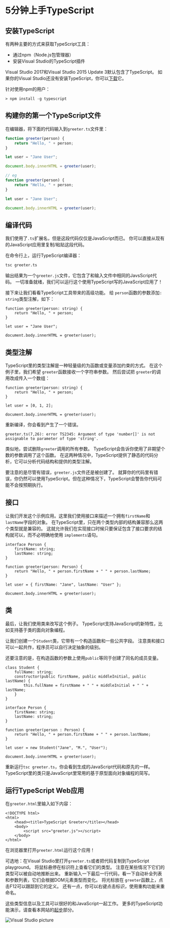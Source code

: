 # 5分钟上手TypeScript

## 安装TypeScript

有两种主要的方式来获取TypeScript工具：

- 通过npm（Node.js包管理器）
- 安装Visual Studio的TypeScript插件

Visual Studio 2017和Visual Studio 2015 Update 3默认包含了TypeScript。 如果你的Visual Studio还没有安装TypeScript，你可以[下载](https://www.tslang.cn/#download-links)它。

针对使用npm的用户：

```
> npm install -g typescript
```

## 构建你的第一个TypeScript文件

在编辑器，将下面的代码输入到`greeter.ts`文件里：

```typescript
function greeter(person) {
    return "Hello, " + person;
}

let user = "Jane User";

document.body.innerHTML = greeter(user);

// eg
function greeter(person) {
    return "Hello, " + person;
}

let user = "Jane User";

document.body.innerHTML = greeter(user);
```

## 编译代码

我们使用了`.ts`扩展名，但是这段代码仅仅是JavaScript而已。 你可以直接从现有的JavaScript应用里复制/粘贴这段代码。

在命令行上，运行TypeScript编译器：

```bash
tsc greeter.ts
```

输出结果为一个`greeter.js`文件，它包含了和输入文件中相同的JavsScript代码。 一切准备就绪，我们可以运行这个使用TypeScript写的JavaScript应用了！

接下来让我们看看TypeScript工具带来的高级功能。 给 `person`函数的参数添加`: string`类型注解，如下：

```
function greeter(person: string) {
    return "Hello, " + person;
}

let user = "Jane User";

document.body.innerHTML = greeter(user);
```

## 类型注解

TypeScript里的类型注解是一种轻量级的为函数或变量添加约束的方式。 在这个例子里，我们希望 `greeter`函数接收一个字符串参数。 然后尝试把 `greeter`的调用改成传入一个数组：

```
function greeter(person: string) {
    return "Hello, " + person;
}

let user = [0, 1, 2];

document.body.innerHTML = greeter(user);
```

重新编译，你会看到产生了一个错误。

```
greeter.ts(7,26): error TS2345: Argument of type 'number[]' is not assignable to parameter of type 'string'.
```

类似地，尝试删除`greeter`调用的所有参数。 TypeScript会告诉你使用了非期望个数的参数调用了这个函数。 在这两种情况中，TypeScript提供了静态的代码分析，它可以分析代码结构和提供的类型注解。

要注意的是尽管有错误，`greeter.js`文件还是被创建了。 就算你的代码里有错误，你仍然可以使用TypeScript。但在这种情况下，TypeScript会警告你代码可能不会按预期执行。

## 接口

让我们开发这个示例应用。这里我们使用接口来描述一个拥有`firstName`和`lastName`字段的对象。 在TypeScript里，只在两个类型内部的结构兼容那么这两个类型就是兼容的。 这就允许我们在实现接口时候只要保证包含了接口要求的结构就可以，而不必明确地使用 `implements`语句。

```
interface Person {
    firstName: string;
    lastName: string;
}

function greeter(person: Person) {
    return "Hello, " + person.firstName + " " + person.lastName;
}

let user = { firstName: "Jane", lastName: "User" };

document.body.innerHTML = greeter(user);
```

## 类

最后，让我们使用类来改写这个例子。 TypeScript支持JavaScript的新特性，比如支持基于类的面向对象编程。

让我们创建一个`Student`类，它带有一个构造函数和一些公共字段。 注意类和接口可以一起共作，程序员可以自行决定抽象的级别。

还要注意的是，在构造函数的参数上使用`public`等同于创建了同名的成员变量。

```
class Student {
    fullName: string;
    constructor(public firstName, public middleInitial, public lastName) {
        this.fullName = firstName + " " + middleInitial + " " + lastName;
    }
}

interface Person {
    firstName: string;
    lastName: string;
}

function greeter(person : Person) {
    return "Hello, " + person.firstName + " " + person.lastName;
}

let user = new Student("Jane", "M.", "User");

document.body.innerHTML = greeter(user);
```

重新运行`tsc greeter.ts`，你会看到生成的JavaScript代码和原先的一样。 TypeScript里的类只是JavaScript里常用的基于原型面向对象编程的简写。

## 运行TypeScript Web应用

在`greeter.html`里输入如下内容：

```
<!DOCTYPE html>
<html>
    <head><title>TypeScript Greeter</title></head>
    <body>
        <script src="greeter.js"></script>
    </body>
</html>
```

在浏览器里打开`greeter.html`运行这个应用！

可选地：在Visual Studio里打开`greeter.ts`或者把代码复制到TypeScript playground。 将鼠标悬停在标识符上查看它们的类型。 注意在某些情况下它们的类型可以被自动地推断出来。 重新输入一下最后一行代码，看一下自动补全列表和参数列表，它们会根据DOM元素类型而变化。 将光标放在 `greeter`函数上，点击F12可以跟踪到它的定义。 还有一点，你可以右键点击标识，使用重构功能来重命名。

这些类型信息以及工具可以很好的和JavaScript一起工作。 更多的TypeScript功能演示，请查看本网站的[起步](https://www.tslang.cn/samples/index.html)部分。

![Visual Studio picture](https://www.tslang.cn/assets/images/docs/greet_person.png)